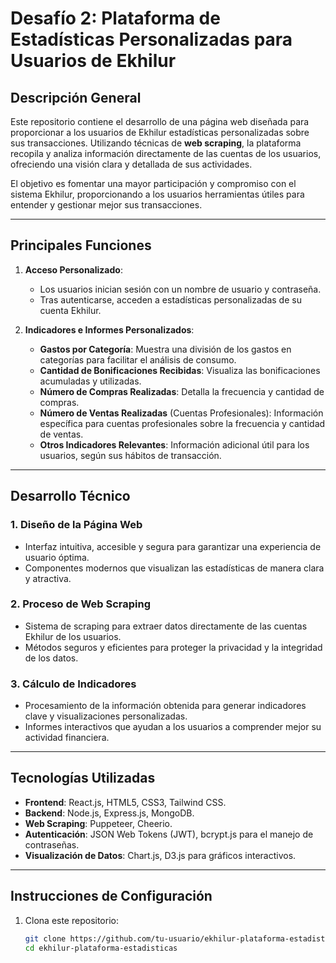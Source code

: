 # Desafío 2: Plataforma de Estadísticas Personalizadas para Usuarios de Ekhilur

## **Descripción General**
Este repositorio contiene el desarrollo de una página web diseñada para proporcionar a los usuarios de Ekhilur estadísticas personalizadas sobre sus transacciones. Utilizando técnicas de **web scraping**, la plataforma recopila y analiza información directamente de las cuentas de los usuarios, ofreciendo una visión clara y detallada de sus actividades.

El objetivo es fomentar una mayor participación y compromiso con el sistema Ekhilur, proporcionando a los usuarios herramientas útiles para entender y gestionar mejor sus transacciones.

---

## **Principales Funciones**
1. **Acceso Personalizado**:
   - Los usuarios inician sesión con un nombre de usuario y contraseña.
   - Tras autenticarse, acceden a estadísticas personalizadas de su cuenta Ekhilur.

2. **Indicadores e Informes Personalizados**:
   - **Gastos por Categoría**: Muestra una división de los gastos en categorías para facilitar el análisis de consumo.
   - **Cantidad de Bonificaciones Recibidas**: Visualiza las bonificaciones acumuladas y utilizadas.
   - **Número de Compras Realizadas**: Detalla la frecuencia y cantidad de compras.
   - **Número de Ventas Realizadas** (Cuentas Profesionales): Información específica para cuentas profesionales sobre la frecuencia y cantidad de ventas.
   - **Otros Indicadores Relevantes**: Información adicional útil para los usuarios, según sus hábitos de transacción.

---

## **Desarrollo Técnico**
### **1. Diseño de la Página Web**
- Interfaz intuitiva, accesible y segura para garantizar una experiencia de usuario óptima.
- Componentes modernos que visualizan las estadísticas de manera clara y atractiva.

### **2. Proceso de Web Scraping**
- Sistema de scraping para extraer datos directamente de las cuentas Ekhilur de los usuarios.
- Métodos seguros y eficientes para proteger la privacidad y la integridad de los datos.

### **3. Cálculo de Indicadores**
- Procesamiento de la información obtenida para generar indicadores clave y visualizaciones personalizadas.
- Informes interactivos que ayudan a los usuarios a comprender mejor su actividad financiera.

---

## **Tecnologías Utilizadas**
- **Frontend**: React.js, HTML5, CSS3, Tailwind CSS.
- **Backend**: Node.js, Express.js, MongoDB.
- **Web Scraping**: Puppeteer, Cheerio.
- **Autenticación**: JSON Web Tokens (JWT), bcrypt.js para el manejo de contraseñas.
- **Visualización de Datos**: Chart.js, D3.js para gráficos interactivos.

---

## **Instrucciones de Configuración**
1. Clona este repositorio:
   ```bash
   git clone https://github.com/tu-usuario/ekhilur-plataforma-estadisticas.git
   cd ekhilur-plataforma-estadisticas
